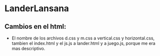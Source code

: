 # LanderLansana
## Cambios en el html:

* El nombre de los archivos d.css y m.css a vertical.css y horizontal.css, tambien el index.html y el js.js a 
lander.html y a juego.js, porque me era mas descriptivo.
